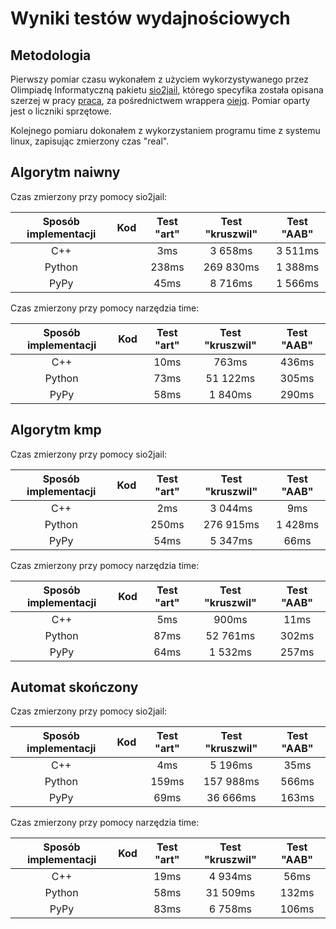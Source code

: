 # Wyniki testów wydajnościowych

## Metodologia 
Pierwszy pomiar czasu wykonałem z użyciem wykorzystywanego przez Olimpiadę Informatyczną pakietu [sio2jail](https://github.com/sio2project/sio2jail), którego specyfika została opisana szerzej w pracy [praca](https://hitagi.dasie.mimuw.edu.pl/files/licencjat/pracalic-logo.pdf), za pośrednictwem wrappera [oiejq](https://oi.edu.pl/static/attachment/20181007/oiejq.tar.gz). Pomiar oparty jest o liczniki sprzętowe. 

Kolejnego pomiaru dokonałem z wykorzystaniem programu time z systemu linux, zapisując zmierzony czas "real". 


## Algorytm naiwny
Czas zmierzony przy pomocy sio2jail:

| Sposób implementacji | Kod  | Test "art" | Test "kruszwil" | Test "AAB" |  
|:--------------------:|:----:|:----------:|:---------------:|:----------:|
| C++                  |      | 3ms        | 3 658ms         | 3 511ms
| Python               |      | 238ms      | 269 830ms       | 1 388ms
| PyPy                 |      | 45ms       | 8 716ms         | 1 566ms

Czas zmierzony przy pomocy narzędzia time:

| Sposób implementacji | Kod  | Test "art" | Test "kruszwil" | Test "AAB" |  
|:--------------------:|:----:|:----------:|:---------------:|:----------:|
| C++                  |      | 10ms       | 763ms           | 436ms
| Python               |      | 73ms       | 51 122ms        | 305ms
| PyPy                 |      | 58ms       | 1 840ms         | 290ms

## Algorytm kmp

Czas zmierzony przy pomocy sio2jail:

| Sposób implementacji | Kod  | Test "art" | Test "kruszwil" | Test "AAB" |  
|:--------------------:|:----:|:----------:|:---------------:|:----------:|
| C++                  |      | 2ms        | 3 044ms         | 9ms 
| Python               |      | 250ms      | 276 915ms       | 1 428ms
| PyPy                 |      | 54ms       | 5 347ms         | 66ms

Czas zmierzony przy pomocy narzędzia time:

| Sposób implementacji | Kod  | Test "art" | Test "kruszwil" | Test "AAB" |  
|:--------------------:|:----:|:----------:|:---------------:|:----------:|
| C++                  |      | 5ms        | 900ms           | 11ms
| Python               |      | 87ms       |  52 761ms       | 302ms
| PyPy                 |      | 64ms       |  1 532ms        | 257ms

## Automat skończony 

Czas zmierzony przy pomocy sio2jail:

| Sposób implementacji | Kod  | Test "art" | Test "kruszwil" | Test "AAB" |  
|:--------------------:|:----:|:----------:|:---------------:|:----------:|
| C++                  |      | 4ms        |  5 196ms        | 35ms 
| Python               |      | 159ms      |  157 988ms      | 566ms
| PyPy                 |      | 69ms       |  36 666ms       | 163ms


Czas zmierzony przy pomocy narzędzia time:

| Sposób implementacji | Kod  | Test "art" | Test "kruszwil" | Test "AAB" |  
|:--------------------:|:----:|:----------:|:---------------:|:----------:|
| C++                  |      | 19ms       | 4 934ms         | 56ms       |
| Python               |      | 58ms       | 31 509ms        | 132ms
| PyPy                 |      | 83ms       | 6 758ms         | 106ms
